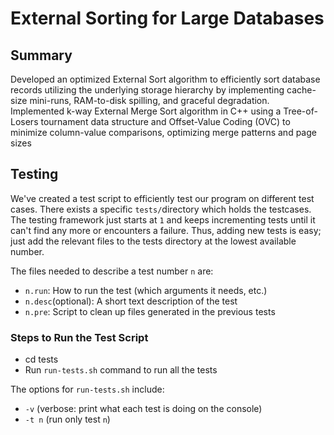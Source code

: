 # External Sorting for Large Databases


## Summary

Developed an optimized External Sort algorithm to efficiently sort database records utilizing the underlying storage
hierarchy by implementing cache-size mini-runs, RAM-to-disk spilling, and graceful degradation. Implemented k-way External Merge Sort algorithm in C++ using a Tree-of-Losers tournament data structure and
Offset-Value Coding (OVC) to minimize column-value comparisons, optimizing merge patterns and page sizes

## Testing

We've created a test script to efficiently test our program on different test cases. There exists a specific `tests/`directory which holds the testcases. The testing framework just starts at `1` and keeps incrementing
tests until it can't find any more or encounters a failure. Thus, adding new
tests is easy; just add the relevant files to the tests directory at the lowest available number.

The files needed to describe a test number `n` are:
- `n.run`: How to run the test (which arguments it needs, etc.)
- `n.desc`(optional): A short text description of the test
- `n.pre`: Script to clean up files generated in the previous tests


### Steps to Run the Test Script

- cd tests
- Run `run-tests.sh` command to run all the tests


The options for `run-tests.sh` include:

- `-v` (verbose: print what each test is doing on the console)
- `-t n` (run only test `n`)

